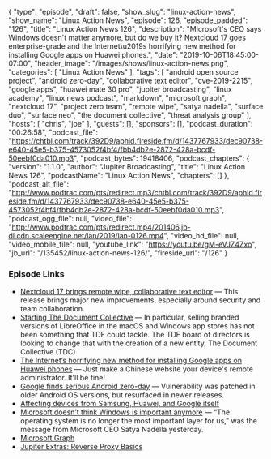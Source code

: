 {
  "type": "episode",
  "draft": false,
  "show_slug": "linux-action-news",
  "show_name": "Linux Action News",
  "episode": 126,
  "episode_padded": "126",
  "title": "Linux Action News 126",
  "description": "Microsoft's CEO says Windows doesn't matter anymore, but do we buy it? Nextcloud 17 goes enterprise-grade and the Internet\u2019s horrifying new method for installing Google apps on Huawei phones.",
  "date": "2019-10-06T18:45:00-07:00",
  "header_image": "/images/shows/linux-action-news.png",
  "categories": [
    "Linux Action News"
  ],
  "tags": [
    "android open source project",
    "android zero-day",
    "collaborative text editor",
    "cve-2019-2215",
    "google apps",
    "huawei mate 30 pro",
    "jupiter broadcasting",
    "linux academy",
    "linux news podcast",
    "markdown",
    "microsoft graph",
    "nextcloud 17",
    "project zero team",
    "remote wipe",
    "satya nadella",
    "surface duo",
    "surface neo",
    "the document collective",
    "threat analysis group"
  ],
  "hosts": [
    "chris",
    "joe"
  ],
  "guests": [],
  "sponsors": [],
  "podcast_duration": "00:26:58",
  "podcast_file": "https://chtbl.com/track/392D9/aphid.fireside.fm/d/1437767933/dec90738-e640-45e5-b375-4573052f4bf4/fbb4db2e-2872-428a-bcdf-50eebf0da010.mp3",
  "podcast_bytes": 19418406,
  "podcast_chapters": {
    "version": "1.1.0",
    "author": "Jupiter Broadcasting",
    "title": "Linux Action News 126",
    "podcastName": "Linux Action News",
    "chapters": []
  },
  "podcast_alt_file": "http://www.podtrac.com/pts/redirect.mp3/chtbl.com/track/392D9/aphid.fireside.fm/d/1437767933/dec90738-e640-45e5-b375-4573052f4bf4/fbb4db2e-2872-428a-bcdf-50eebf0da010.mp3",
  "podcast_ogg_file": null,
  "video_file": "http://www.podtrac.com/pts/redirect.mp4/201406.jb-dl.cdn.scaleengine.net/lan/2019/lan-0126.mp4",
  "video_hd_file": null,
  "video_mobile_file": null,
  "youtube_link": "https://youtu.be/gM-eVJZ4Zxo",
  "jb_url": "/135452/linux-action-news-126/",
  "fireside_url": "/126"
}


### Episode Links

  * [Nextcloud 17 brings remote wipe, collaborative text editor](https://nextcloud.com/blog/nextcloud-17-brings-remote-wipe-collaborative-text-editor-and-next-generation-secure-watermarking/ "Nextcloud 17 brings remote wipe, collaborative text editor") — This release brings major new improvements, especially around security and team collaboration. 
  * [Starting The Document Collective](https://lwn.net/Articles/801016/ "Starting The Document Collective") — In particular, selling branded versions of LibreOffice in the macOS and Windows app stores has not been something that TDF could tackle. The TDF board of directors is looking to change that with the creation of a new entity, The Document Collective (TDC)
  * [The Internet’s horrifying new method for installing Google apps on Huawei phones](https://arstechnica.com/gadgets/2019/10/the-internets-horrifying-new-method-for-installing-google-apps-on-huawei-phones/ "The Internet’s horrifying new method for installing Google apps on Huawei phones") — Just make a Chinese website your device's remote administrator. It'll be fine!
  * [Google finds serious Android zero-day](https://www.zdnet.com/article/google-finds-android-zero-day-impacting-pixel-samsung-huawei-xiaomi-devices/ "Google finds serious Android zero-day") — Vulnerability was patched in older Android OS versions, but resurfaced in newer releases.
  * [Affecting devices from Samsung, Huawei, and Google itself](https://www.theverge.com/2019/10/4/20898460/android-security-vulnerability-project-zero-pixel-galaxy-huawei-xiaomi "Affecting devices from Samsung, Huawei, and Google itself")
  * [Microsoft doesn’t think Windows is important anymore](https://www.theverge.com/2019/10/3/20896908/microsoft-windows-satya-nadella-importance-apps-services-android "Microsoft doesn’t think Windows is important anymore") — “The operating system is no longer the most important layer for us,” was the message from Microsoft CEO Satya Nadella yesterday.
  * [Microsoft Graph](https://developer.microsoft.com/en-us/graph "Microsoft Graph")
  * [Jupiter Extras: Reverse Proxy Basics](https://extras.show/19 "Jupiter Extras: Reverse Proxy Basics")


